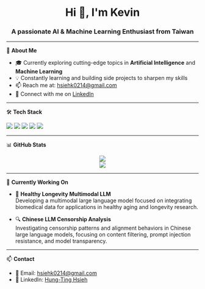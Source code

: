 <h1 align="center">Hi 👋, I'm Kevin</h1>
<h3 align="center">A passionate AI & Machine Learning Enthusiast from Taiwan</h3>

---

🌟 **About Me**

- 🎓 Currently exploring cutting-edge topics in **Artificial Intelligence** and **Machine Learning**
- 💡 Constantly learning and building side projects to sharpen my skills
- 📫 Reach me at: [hsiehk0214@gmail.com](mailto:hsiehk0214@gmail.com)
- 💼 Connect with me on [LinkedIn](https://www.linkedin.com/in/hung-ting-hsieh-847b4b323)

---

🛠️ **Tech Stack**

<p>
  <img src="https://img.shields.io/badge/Python-3776AB?style=flat&logo=python&logoColor=white" />
  <img src="https://img.shields.io/badge/TensorFlow-FF6F00?style=flat&logo=tensorflow&logoColor=white" />
  <img src="https://img.shields.io/badge/PyTorch-EE4C2C?style=flat&logo=pytorch&logoColor=white" />
  <img src="https://img.shields.io/badge/Scikit--learn-F7931E?style=flat&logo=scikit-learn&logoColor=white" />
  <img src="https://img.shields.io/badge/Git-F05032?style=flat&logo=git&logoColor=white" />
</p>

---

📊 **GitHub Stats**

<p align="center">
  <img src="https://github-readme-stats.vercel.app/api?username=Kevindic0214&theme=tokyonight&show_icons=true&hide_border=false&count_private=true" />
  <br />
  <img src="https://github-readme-streak-stats.herokuapp.com/?user=Kevindic0214&theme=tokyonight&hide_border=false" />
</p>

---

🚀 **Currently Working On**

- 🧠 **Healthy Longevity Multimodal LLM**  
  Developing a multimodal large language model focused on integrating biomedical data for applications in healthy aging and longevity research.

- 🔍 **Chinese LLM Censorship Analysis**  
  Investigating censorship patterns and alignment behaviors in Chinese large language models, focusing on content filtering, prompt injection resistance, and model transparency.

---


📫 **Contact**

- 📧 Email: [hsiehk0214@gmail.com](mailto:hsiehk0214@gmail.com)
- 💼 LinkedIn: [Hung-Ting Hsieh](https://www.linkedin.com/in/hung-ting-hsieh-847b4b323)



<!---
Kevindic0214/Kevindic0214 is a ✨ special ✨ repository because its `README.md` (this file) appears on your GitHub profile.
You can click the Preview link to take a look at your changes.
--->
